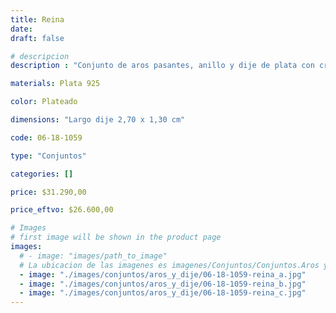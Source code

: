 ```yaml
---
title: Reina
date: 
draft: false

# descripcion
description : "Conjunto de aros pasantes, anillo y dije de plata con cristal y marquesita. Anillo talle 18 mm (diámetro del anillo). Única medida (chequeá bien tu medida)."

materials: Plata 925

color: Plateado

dimensions: "Largo dije 2,70 x 1,30 cm"

code: 06-18-1059

type: "Conjuntos"

categories: []

price: $31.290,00

price_eftvo: $26.600,00

# Images
# first image will be shown in the product page
images:
  # - image: "images/path_to_image"
  # La ubicacion de las imagenes es imagenes/Conjuntos/Conjuntos.Aros y Dije/06-18-1059-reina
  - image: "./images/conjuntos/aros_y_dije/06-18-1059-reina_a.jpg"
  - image: "./images/conjuntos/aros_y_dije/06-18-1059-reina_b.jpg"
  - image: "./images/conjuntos/aros_y_dije/06-18-1059-reina_c.jpg"
---
```

